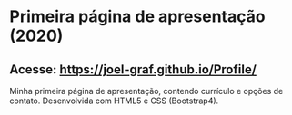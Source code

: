 # Primeira página de apresentação (2020)
## Acesse: https://joel-graf.github.io/Profile/
Minha primeira página de apresentação, contendo currículo e opções de contato.
Desenvolvida com HTML5 e CSS (Bootstrap4).

